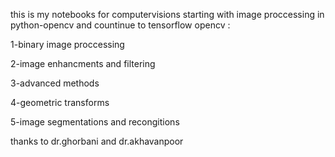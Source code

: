 this is my notebooks for computervisions starting with image proccessing in python-opencv and countinue to tensorflow 
opencv :


  1-binary image proccessing
  
  2-image enhancments and filtering
  
  3-advanced methods
  
  4-geometric transforms
  
  5-image segmentations and recongitions
  

thanks to dr.ghorbani and dr.akhavanpoor
